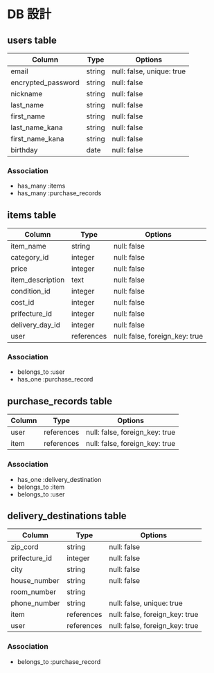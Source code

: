# DB 設計

## users table

| Column             | Type   | Options                   |
|--------------------|--------|---------------------------|
| email              | string | null: false, unique: true |
| encrypted_password | string | null: false               |
| nickname           | string | null: false               |
| last_name          | string | null: false               |
| first_name         | string | null: false               |
| last_name_kana     | string | null: false               |
| first_name_kana    | string | null: false               |
| birthday           | date   | null: false               |

### Association

- has_many :items
- has_many :purchase_records


## items table

| Column           | Type       | Options                        |
|------------------|------------|--------------------------------|
| item_name        | string     | null: false                    |
| category_id      | integer    | null: false                    |
| price            | integer    | null: false                    |
| item_description | text       | null: false                    |
| condition_id     | integer    | null: false                    |
| cost_id          | integer    | null: false                    |
| prifecture_id    | integer    | null: false                    |
| delivery_day_id  | integer    | null: false                    |
| user             | references | null: false, foreign_key: true |

### Association

- belongs_to :user
- has_one    :purchase_record


## purchase_records table

| Column | Type       | Options                        |
|--------|------------|--------------------------------|
| user   | references | null: false, foreign_key: true |
| item   | references | null: false, foreign_key: true |

### Association

- has_one    :delivery_destination
- belongs_to :item
- belongs_to :user


## delivery_destinations table

| Column        | Type       | Options                        |
|---------------|------------|--------------------------------|
| zip_cord      | string     | null: false                    |
| prifecture_id | integer    | null: false                    |
| city          | string     | null: false                    |
| house_number  | string     | null: false                    |
| room_number   | string     |                                |
| phone_number  | string     | null: false, unique: true      |
| item          | references | null: false, foreign_key: true |
| user          | references | null: false, foreign_key: true |

### Association

- belongs_to :purchase_record
